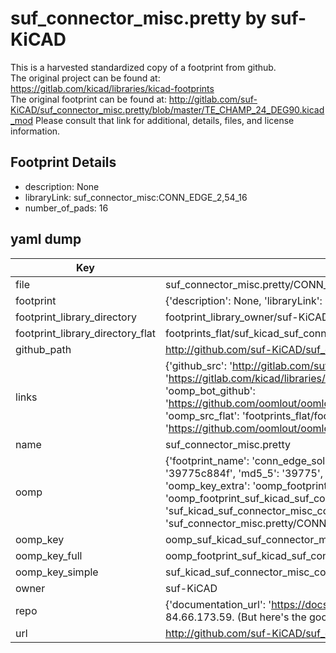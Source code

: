 # suf_connector_misc.pretty by suf-KiCAD  
This is a harvested standardized copy of a footprint from github.  
The original project can be found at:  
https://gitlab.com/kicad/libraries/kicad-footprints  
The original footprint can be found at:
http://gitlab.com/suf-KiCAD/suf_connector_misc.pretty/blob/master/TE_CHAMP_24_DEG90.kicad_mod
Please consult that link for additional, details, files, and license information.  
## Footprint Details
* description: None  
* libraryLink: suf_connector_misc:CONN_EDGE_2,54_16  
* number_of_pads: 16  
## yaml dump  
| Key | Value |  
| --- | --- |  
| file | suf_connector_misc.pretty/CONN_EDGE_SOLDER_2,54_16.kicad_mod |  
| footprint | {'description': None, 'libraryLink': 'suf_connector_misc:CONN_EDGE_2,54_16', 'number_of_pads': 16} |  
| footprint_library_directory | footprint_library_owner/suf-KiCAD_suf_connector_misc.pretty |  
| footprint_library_directory_flat | footprints_flat/suf_kicad_suf_connector_misc_conn_edge_solder_2,54_16/working |  
| github_path | http://github.com/suf-KiCAD/suf_connector_misc.pretty/blob/master/CONN_EDGE_SOLDER_2,54_16.kicad_mod |  
| links | {'github_src': 'http://gitlab.com/suf-KiCAD/suf_connector_misc.pretty/blob/master/TE_CHAMP_24_DEG90.kicad_mod', 'github_src_repo': 'https://gitlab.com/kicad/libraries/kicad-footprints', 'oomp_bot': 'footprints/suf_kicad_suf_connector_misc_conn_edge_solder_2,54_16/working', 'oomp_bot_github': 'https://github.com/oomlout/oomlout_oomp_footprint_bot/tree/main/footprints/suf_kicad_suf_connector_misc_conn_edge_solder_2,54_16/working', 'oomp_src_flat': 'footprints_flat/footprints_flat/suf_kicad_suf_connector_misc_conn_edge_solder_2,54_16/working', 'oomp_src_flat_github': 'https://github.com/oomlout/oomlout_oomp_footprint_src/tree/main/footprints_flat/suf_kicad_suf_connector_misc_conn_edge_solder_2,54_16/working'} |  
| name | suf_connector_misc.pretty |  
| oomp | {'footprint_name': 'conn_edge_solder_2,54_16', 'library_name': 'suf_connector_misc', 'md5': '39775c884f49031eb83a15c5b6b02b7c', 'md5_10': '39775c884f', 'md5_5': '39775', 'md5_6': '39775c', 'oomp_key': 'oomp_suf_kicad_suf_connector_misc_conn_edge_solder_2,54_16', 'oomp_key_extra': 'oomp_footprint_suf_kicad_suf_connector_misc_conn_edge_solder_2,54_16', 'oomp_key_full': 'oomp_footprint_suf_kicad_suf_connector_misc_conn_edge_solder_2,54_16_39775c', 'oomp_key_simple': 'suf_kicad_suf_connector_misc_conn_edge_solder_2,54_16', 'original_filename': 'suf_connector_misc.pretty/CONN_EDGE_SOLDER_2,54_16.kicad_mod', 'owner_name': 'suf_kicad'} |  
| oomp_key | oomp_suf_kicad_suf_connector_misc_conn_edge_solder_2,54_16 |  
| oomp_key_full | oomp_footprint_suf_kicad_suf_connector_misc_conn_edge_solder_2,54_16 |  
| oomp_key_simple | suf_kicad_suf_connector_misc_conn_edge_solder_2,54_16 |  
| owner | suf-KiCAD |  
| repo | {'documentation_url': 'https://docs.github.com/rest/overview/resources-in-the-rest-api#rate-limiting', 'message': "API rate limit exceeded for 84.66.173.59. (But here's the good news: Authenticated requests get a higher rate limit. Check out the documentation for more details.)"} |  
| url | http://github.com/suf-KiCAD/suf_connector_misc.pretty |  


